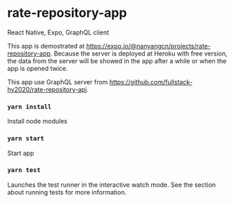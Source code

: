 # rate-repository-app

React Native, Expo, GraphQL client

This app is demostrated at https://expo.io/@nanyangcn/projects/rate-repository-app.
Because the server is deployed at Heroku with free version, the data from the server will be showed in the app after a while or when the app is opened twice.

This app use GraphQL server from https://github.com/fullstack-hy2020/rate-repository-api.

### `yarn install`

Install node modules

### `yarn start`

Start app

### `yarn test`

Launches the test runner in the interactive watch mode.
See the section about running tests for more information.

